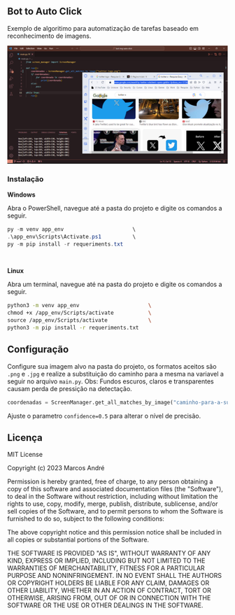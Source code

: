 ## Bot to Auto Click

Exemplo de algoritimo para automatização de tarefas baseado em reconhecimento de imagens.

![Imagem de apresentação do software](src/Screenshot_1.png)


### Instalação

**Windows**

Abra o PowerShell, navegue até a pasta do projeto e digite os comandos a seguir.

```powershell
py -m venv app_env                      \
.\app_env\Scripts\Activate.ps1          \
py -m pip install -r requeriments.txt   
```

<br>

**Linux**

Abra um terminal, navegue até na pasta do projeto e digite os comandos a seguir.

```bash
python3 -m venv app_env                      \
chmod +x /app_env/Scripts/activate           \
source /app_env/Scripts/activate             \
python3 -m pip install -r requeriments.txt   
```

## Configuração

Configure sua imagem alvo na pasta do projeto, os formatos aceitos são ```.png``` e ```.jpg``` e realize a substituição do caminho para a mesma na variavel a seguir no arquivo ```main.py```.
Obs: Fundos escuros, claros e transparentes causam perda de pressição na detectação.

```python
coordenadas = ScreenManager.get_all_matches_by_image("caminho-para-a-sua-imagem.png")
```
Ajuste o parametro ```confidence=0.5``` para alterar o nível de precisão.

## Licença

MIT License

Copyright (c) 2023 Marcos André

Permission is hereby granted, free of charge, to any person obtaining a copy
of this software and associated documentation files (the "Software"), to deal
in the Software without restriction, including without limitation the rights
to use, copy, modify, merge, publish, distribute, sublicense, and/or sell
copies of the Software, and to permit persons to whom the Software is
furnished to do so, subject to the following conditions:

The above copyright notice and this permission notice shall be included in all
copies or substantial portions of the Software.

THE SOFTWARE IS PROVIDED "AS IS", WITHOUT WARRANTY OF ANY KIND, EXPRESS OR
IMPLIED, INCLUDING BUT NOT LIMITED TO THE WARRANTIES OF MERCHANTABILITY,
FITNESS FOR A PARTICULAR PURPOSE AND NONINFRINGEMENT. IN NO EVENT SHALL THE
AUTHORS OR COPYRIGHT HOLDERS BE LIABLE FOR ANY CLAIM, DAMAGES OR OTHER
LIABILITY, WHETHER IN AN ACTION OF CONTRACT, TORT OR OTHERWISE, ARISING FROM,
OUT OF OR IN CONNECTION WITH THE SOFTWARE OR THE USE OR OTHER DEALINGS IN THE
SOFTWARE.
